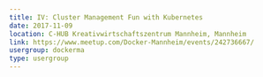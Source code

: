 ```yaml
---
title: IV: Cluster Management Fun with Kubernetes
date: 2017-11-09
location: C-HUB Kreativwirtschaftszen­trum Mannheim, Mannheim
link: https://www.meetup.com/Docker-Mannheim/events/242736667/
usergroup: dockerma
type: usergroup
---
```


